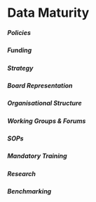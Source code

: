 # Data Maturity

##### Policies

##### Funding

##### Strategy

##### Board Representation

##### Organisational Structure

##### Working Groups & Forums

##### SOPs

##### Mandatory Training

##### Research

##### Benchmarking
